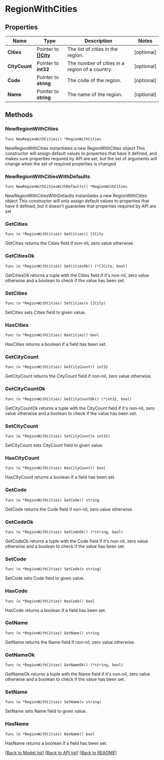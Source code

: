 # RegionWithCities

## Properties

Name | Type | Description | Notes
------------ | ------------- | ------------- | -------------
**Cities** | Pointer to [**[]City**](City.md) | The list of cities in the region. | [optional] 
**CityCount** | Pointer to **int32** | The number of cities in a region of a country. | [optional] 
**Code** | Pointer to **string** | The code of the region. | [optional] 
**Name** | Pointer to **string** | The name of the region. | [optional] 

## Methods

### NewRegionWithCities

`func NewRegionWithCities() *RegionWithCities`

NewRegionWithCities instantiates a new RegionWithCities object
This constructor will assign default values to properties that have it defined,
and makes sure properties required by API are set, but the set of arguments
will change when the set of required properties is changed

### NewRegionWithCitiesWithDefaults

`func NewRegionWithCitiesWithDefaults() *RegionWithCities`

NewRegionWithCitiesWithDefaults instantiates a new RegionWithCities object
This constructor will only assign default values to properties that have it defined,
but it doesn't guarantee that properties required by API are set

### GetCities

`func (o *RegionWithCities) GetCities() []City`

GetCities returns the Cities field if non-nil, zero value otherwise.

### GetCitiesOk

`func (o *RegionWithCities) GetCitiesOk() (*[]City, bool)`

GetCitiesOk returns a tuple with the Cities field if it's non-nil, zero value otherwise
and a boolean to check if the value has been set.

### SetCities

`func (o *RegionWithCities) SetCities(v []City)`

SetCities sets Cities field to given value.

### HasCities

`func (o *RegionWithCities) HasCities() bool`

HasCities returns a boolean if a field has been set.

### GetCityCount

`func (o *RegionWithCities) GetCityCount() int32`

GetCityCount returns the CityCount field if non-nil, zero value otherwise.

### GetCityCountOk

`func (o *RegionWithCities) GetCityCountOk() (*int32, bool)`

GetCityCountOk returns a tuple with the CityCount field if it's non-nil, zero value otherwise
and a boolean to check if the value has been set.

### SetCityCount

`func (o *RegionWithCities) SetCityCount(v int32)`

SetCityCount sets CityCount field to given value.

### HasCityCount

`func (o *RegionWithCities) HasCityCount() bool`

HasCityCount returns a boolean if a field has been set.

### GetCode

`func (o *RegionWithCities) GetCode() string`

GetCode returns the Code field if non-nil, zero value otherwise.

### GetCodeOk

`func (o *RegionWithCities) GetCodeOk() (*string, bool)`

GetCodeOk returns a tuple with the Code field if it's non-nil, zero value otherwise
and a boolean to check if the value has been set.

### SetCode

`func (o *RegionWithCities) SetCode(v string)`

SetCode sets Code field to given value.

### HasCode

`func (o *RegionWithCities) HasCode() bool`

HasCode returns a boolean if a field has been set.

### GetName

`func (o *RegionWithCities) GetName() string`

GetName returns the Name field if non-nil, zero value otherwise.

### GetNameOk

`func (o *RegionWithCities) GetNameOk() (*string, bool)`

GetNameOk returns a tuple with the Name field if it's non-nil, zero value otherwise
and a boolean to check if the value has been set.

### SetName

`func (o *RegionWithCities) SetName(v string)`

SetName sets Name field to given value.

### HasName

`func (o *RegionWithCities) HasName() bool`

HasName returns a boolean if a field has been set.


[[Back to Model list]](../README.md#documentation-for-models) [[Back to API list]](../README.md#documentation-for-api-endpoints) [[Back to README]](../README.md)


